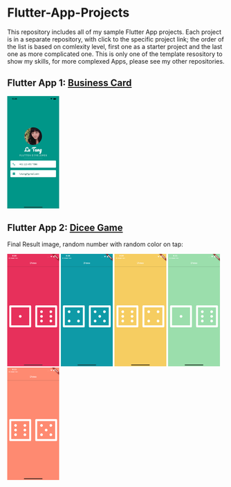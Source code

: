 # Flutter-App-Projects
This repository includes all of my sample Flutter App projects. Each project is in a separate repository, with click to the specific project link; the order of the list is based on comlexity level, first one as a starter project and the last one as more complicated one. This is only one of the template resository to show my skills, for more complexed Apps, please see my other repositories. 

## Flutter App 1: <a href="https://github.com/lutang123/business_card_flutter">Business Card</a>

<img src="BusinessCard_iOS.png" width="120"> 

## Flutter App 2: <a href="https://github.com/lutang123/dicee-game-flutter">Dicee Game</a>

Final Result image, random number with random color on tap:
<p>
  <img src="screenshot1.png" width="120">
  <img src="screenshot2.png" width="120"> 
  <img src="screenshot3.png" width="120">
  <img src="screenshot4.png" width="120">
  <img src="screenshot5.png" width="120">
<p/>

